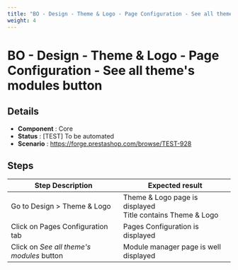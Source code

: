 ```yaml
---
title: "BO - Design - Theme & Logo - Page Configuration - See all theme\'s modules button"
weight: 4
---
```


# BO - Design - Theme & Logo - Page Configuration - See all theme\'s modules button
## Details
* **Component** : Core
* **Status** : [TEST] To be automated
* **Scenario** : https://forge.prestashop.com/browse/TEST-928

## Steps
| Step Description | Expected result |
| ----- | ----- |
| Go to Design > Theme & Logo | Theme & Logo page is displayed<br>Title contains Theme & Logo |
| Click on Pages Configuration tab | Pages Configuration is displayed |
| Click on *See all theme's modules* button | Module manager page is well displayed |
